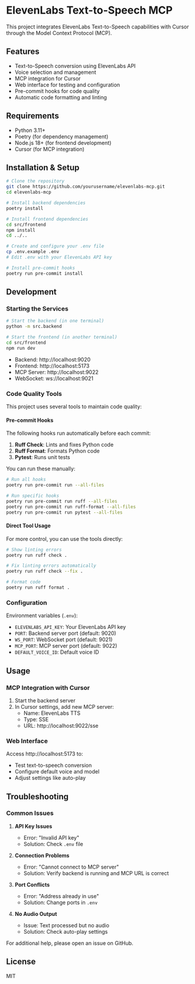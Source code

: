 # ElevenLabs Text-to-Speech MCP

This project integrates ElevenLabs Text-to-Speech capabilities with Cursor through the Model Context Protocol (MCP).

## Features

- Text-to-Speech conversion using ElevenLabs API
- Voice selection and management
- MCP integration for Cursor
- Web interface for testing and configuration
- Pre-commit hooks for code quality
- Automatic code formatting and linting

## Requirements

- Python 3.11+
- Poetry (for dependency management)
- Node.js 18+ (for frontend development)
- Cursor (for MCP integration)

## Installation & Setup

```bash
# Clone the repository
git clone https://github.com/yourusername/elevenlabs-mcp.git
cd elevenlabs-mcp

# Install backend dependencies
poetry install

# Install frontend dependencies
cd src/frontend
npm install
cd ../..

# Create and configure your .env file
cp .env.example .env
# Edit .env with your ElevenLabs API key

# Install pre-commit hooks
poetry run pre-commit install
```

## Development

### Starting the Services

```bash
# Start the backend (in one terminal)
python -m src.backend

# Start the frontend (in another terminal)
cd src/frontend
npm run dev
```

- Backend: http://localhost:9020
- Frontend: http://localhost:5173
- MCP Server: http://localhost:9022
- WebSocket: ws://localhost:9021

### Code Quality Tools

This project uses several tools to maintain code quality:

#### Pre-commit Hooks

The following hooks run automatically before each commit:

1. **Ruff Check**: Lints and fixes Python code
2. **Ruff Format**: Formats Python code
3. **Pytest**: Runs unit tests

You can run these manually:

```bash
# Run all hooks
poetry run pre-commit run --all-files

# Run specific hooks
poetry run pre-commit run ruff --all-files
poetry run pre-commit run ruff-format --all-files
poetry run pre-commit run pytest --all-files
```

#### Direct Tool Usage

For more control, you can use the tools directly:

```bash
# Show linting errors
poetry run ruff check .

# Fix linting errors automatically
poetry run ruff check --fix .

# Format code
poetry run ruff format .
```

### Configuration

Environment variables (`.env`):
- `ELEVENLABS_API_KEY`: Your ElevenLabs API key
- `PORT`: Backend server port (default: 9020)
- `WS_PORT`: WebSocket port (default: 9021)
- `MCP_PORT`: MCP server port (default: 9022)
- `DEFAULT_VOICE_ID`: Default voice ID

## Usage

### MCP Integration with Cursor

1. Start the backend server
2. In Cursor settings, add new MCP server:
   - Name: ElevenLabs TTS
   - Type: SSE
   - URL: http://localhost:9022/sse

### Web Interface

Access http://localhost:5173 to:
- Test text-to-speech conversion
- Configure default voice and model
- Adjust settings like auto-play

## Troubleshooting

### Common Issues

1. **API Key Issues**
   - Error: "Invalid API key"
   - Solution: Check `.env` file

2. **Connection Problems**
   - Error: "Cannot connect to MCP server"
   - Solution: Verify backend is running and MCP URL is correct

3. **Port Conflicts**
   - Error: "Address already in use"
   - Solution: Change ports in `.env`

4. **No Audio Output**
   - Issue: Text processed but no audio
   - Solution: Check auto-play settings

For additional help, please open an issue on GitHub.

## License

MIT 

